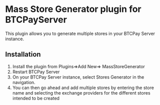 # Mass Store Generator plugin for BTCPayServer

This plugin allows you to generate multiple stores in your BTCPay Server instance. 


## Installation

1. Install the plugin from Plugins=>Add New=> MassStoreGenerator
2. Restart BTCPay Server
3. On your BTCPay Server instance, select Stores Generator in the navigation. 
4. You can then go ahead and add multiple stores by entering the store name and selecting the exchange providers for the different stores intended to be created


